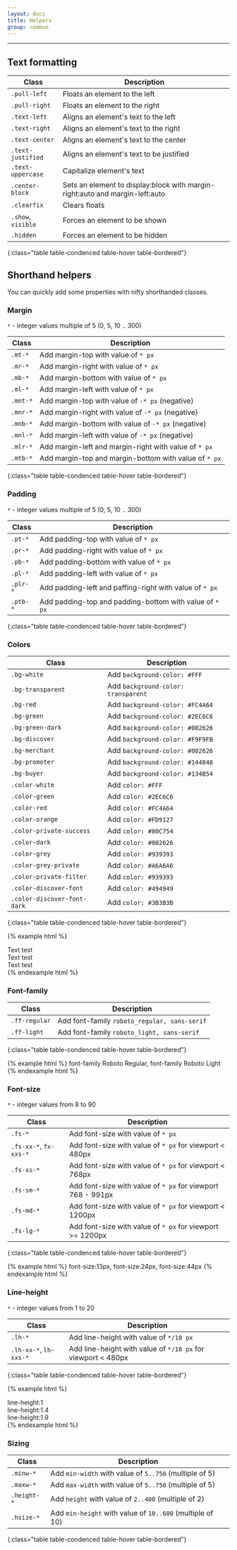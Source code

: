 ```yaml
---
layout: docs
title: Helpers
group: common
--- 
```


---

## Text formatting

| Class              | Description |
|--------------------|-------------|
| `.pull-left`       | Floats an element to the left |
| `.pull-right`      | Floats an element to the right |
| `.text-left`       | Aligns an element's text to the left |
| `.text-right`      | Aligns an element's text to the right |
| `.text-center`     | Aligns an element's text to the center |
| `.text-justified`  | Aligns an element's text to be justified |
| `.text-uppercase`  | Capitalize element's text |
| `.center-block`    | Sets an element to display:block with margin-right:auto and margin-left:auto |
| `.clearfix`        | Clears floats |
| `.show`, `visible` | Forces an element to be shown |
| `.hidden`	         | Forces an element to be hidden |
{:class="table table-condenced table-hover table-bordered"}

## Shorthand helpers

You can quickly add some properties with nifty shorthanded classes.

### Margin

`*` - integer values multiple of 5 (0, 5, 10 .. 300)

| Class             | Description |
|-------------------|-------------|
| `.mt-*`           | Add margin-top with value of `* px` |
| `.mr-*`           | Add margin-right with value of `* px` |
| `.mb-*`           | Add margin-bottom with value of `* px` |
| `.ml-*`           | Add margin-left with value of `* px` |
| `.mnt-*`           | Add margin-top with value of `-* px` (negative) |
| `.mnr-*`           | Add margin-right with value of `-* px` (negative) |
| `.mnb-*`           | Add margin-bottom with value of `-* px` (negative) |
| `.mnl-*`           | Add margin-left with value of `-* px` (negative) |
| `.mlr-*`           | Add margin-left and margin-right with value of `* px` |
| `.mtb-*`           | Add margin-top and margin-bottom with value of `* px` |
{:class="table table-condenced table-hover table-bordered"}

### Padding

`*` - integer values multiple of 5 (0, 5, 10 .. 300)

| Class             | Description |
|-------------------|-------------|
| `.pt-*`           | Add padding-top with value of `* px` |
| `.pr-*`           | Add padding-right with value of `* px` |
| `.pb-*`           | Add padding-bottom with value of `* px` |
| `.pl-*`           | Add padding-left with value of `* px` |
| `.plr-*`           | Add padding-left and paffing-right with value of `* px` |
| `.ptb-*`           | Add padding-top and padding-bottom with value of `* px` |
{:class="table table-condenced table-hover table-bordered"}

### Colors

| Class                       | Description |
|-----------------------------|-------------|
| `.bg-white`                 | Add `background-color: #FFF` |
| `.bg-transparent`           | Add `background-color: transparent` |
| `.bg-red`                   | Add `background-color: #FC4A64` |
| `.bg-green`                 | Add `background-color: #2EC6C6` |
| `.bg-green-dark`            | Add `background-color: #002626` |
| `.bg-discover`              | Add `background-color: #F9F9FB` |
| `.bg-merchant`              | Add `background-color: #002626` |
| `.bg-promoter`              | Add `background-color: #144848` |
| `.bg-buyer`                 | Add `background-color: #134B54` |
| `.color-white`              | Add `color: #FFF` |
| `.color-green`              | Add `color: #2EC6C6` |
| `.color-red`                | Add `color: #FC4A64` |
| `.color-orange`             | Add `color: #FD9127` |
| `.color-private-success`    | Add `color: #80C754` |
| `.color-dark`               | Add `color: #002626` |
| `.color-grey`               | Add `color: #939393` |
| `.color-grey-private`       | Add `color: #A6A6A6` |
| `.color-private-filter`     | Add `color: #939393` |
| `.color-discover-font`      | Add `color: #494949` |
| `.color-discover-font-dark` | Add `color: #3B3B3B` |
{:class="table table-condenced table-hover table-bordered"}

{% example html %}
<div class="bg-white col-md-4">Text test</div> 
<div class="bg-green-dark color-white col-md-4">Text test</div> 
<div class="bg-red color-white col-md-4">Text test</div>
{% endexample html %}

### Font-family

| Class         | Description |
|---------------|-------------|
| `.ff-regular` | Add font-family `roboto_regular, sans-serif` |
| `.ff-light`   | Add font-family `roboto_light, sans-serif` |
{:class="table table-condenced table-hover table-bordered"}

{% example html %}
<span class="ff-regular">font-family Roboto Regular</span>, 
<span class="ff-light">font-family Roboto Light</span>
{% endexample html %}

### Font-size

`*` - integer values from 8 to 90

| Class                  | Description |
|------------------------|-------------|
| `.fs-*`                | Add font-size with value of `* px` |
| `.fs-xx-*`, `fx-xxs-*` | Add font-size with value of `* px` for viewport < 480px |
| `.fs-xs-*`             | Add font-size with value of `* px` for viewport < 768px |
| `.fs-sm-*`             | Add font-size with value of `* px` for viewport 768 - 991px |
| `.fs-md-*`             | Add font-size with value of `* px` for viewport < 1200px |
| `.fs-lg-*`             | Add font-size with value of `* px` for viewport >= 1200px |
{:class="table table-condenced table-hover table-bordered"}

{% example html %}
<span class="fs-13">font-size:13px</span>, 
<span class="fs-24">font-size:24px</span>, 
<span class="fs-44">font-size:44px</span>
{% endexample html %}

### Line-height

`*` - integer values from 1 to 20

| Class                  | Description |
|------------------------|-------------|
| `.lh-*`                | Add line-height with value of `*/10 px` |
| `.lh-xx-*`, `lh-xxs-*` | Add line-height with value of `*/10 px` for viewport < 480px |
{:class="table table-condenced table-hover table-bordered"}

{% example html %}
<div class="bg-green-dark color-white col-md-4 lh-10">line-height:1</div> 
<div class="bg-green-dark color-white col-md-4 lh-14">line-height:1.4</div> 
<div class="bg-green-dark color-white col-md-4 lh-19">line-height:1.9</div>
{% endexample html %}

### Sizing

| Class                  | Description |
|------------------------|-------------|
| `.minw-*`    | Add `min-width` with value of `5..750` (multiple of 5) |
| `.maxw-*` | Add `max-width` with value of `5..750` (multiple of 5) |
| `.height-*` | Add `height` with value of `2..400` (multiple of 2) |
| `.hsize-*` | Add `min-height` with value of `10..600` (multiple of 10) |
{:class="table table-condenced table-hover table-bordered"}